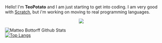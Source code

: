 <p>Hello! I'm <b>TeoPotato</b> and I am just starting to get into coding. I am very good with 
  <a href="https://www.scratch.mit.edu/">Scratch</a>, but i'm working on moving to real programming languages.</p>
<p align="center">
  <a href="https://skillicons.dev">
    <img src="https://skillicons.dev/icons?i=github,html,js,discord,raspberrypi" />
  </a>

  ![Matteo Bottorff Github Stats](https://github-readme-stats.vercel.app/api?username=TeoPotato&theme=chartreuse-dark&show_icons=true&hide_border=false&include_all_commits=true&show_owner=true&count_private=true&hide_rank=false&cache_seconds=86000)
<br> 
[![Top Langs](https://github-readme-stats.vercel.app/api/top-langs/?username=TeoPotato&langs_count=8&layout=compact)](https://github.com/Nandini-72/github-readme-stats)
</p>

